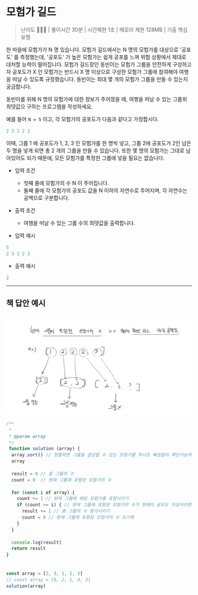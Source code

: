 # 모험가 길드

> 난이도 🧡🤍🤍 | 풀이시간 30분 | 시간제한 1초 | 메모리 제한 128MB | 기출 핵심유형

한 마을에 모험가가 N 명 있습니다. 모험가 길드에서는 N 명의 모험가를 대상으로 '공포도' 를 측정했는데, '공포도' 가 높은 모험가는 쉽게 공포를 느껴 위험 상황에서 제대로 대처할 능력이 떨어집니다. 모험가 길드장인 동빈이는 모험가 그룹을 안전하게 구성하고자 공포도가 X 인 모험가는 반드시 X 명 이상으로 구성한 모험가 그룹에 참여해야 여행을 떠날 수 있도록 규정했습니다. 동빈이는 최대 몇 개의 모험가 그룹을 만들 수 있는지 궁금합니다.

동빈이를 위해 N 명의 모험가에 대한 정보가 주어졌을 때, 여행을 떠날 수 있는 그룹위 최댓값으 구하는 프로그램을 작성하세요.

예를 들어 `N = 5` 이고, 각 모험가의 공포도가 다음과 같다고 가정합시다.

``` python
2 3 1 2 2
```

이때, 그룹 1 에 공포도가 1, 2, 3 인 모험가를 한 명씩 넣고, 그룹 2에 공포도가 2인 남은 두 명을 넣게 되면 총 2 개의 그룹을 만들 수 있습니다. 또한 몇 명의 모험가는 그대로 남아있어도 되기 때문에, 모든 모험가를 특정한 그룹에 넣을 필요는 없습니다.

* 입력 조건
  * 첫째 줄에 모험가의 수 N 이 주어집니다.
  * 둘째 줄에 각 모험가의 공포도 값을 N 이하의 자연수로 주어지며, 각 자연수는 공백으로 구분합니다.

* 출력 조건
  * 여행을 떠날 수 있는 그룹 수의 최댓값을 출력합니다.

* 입력 예시

``` python
5
2 3 1 2 2
```

* 출력 예시

``` python
2
```

-----

## 책 답안 예시

<img src="../images/solutions/220125_모험가길드.png" >

``` js
/**
 * 
 * @param array 
 */
 function solution (array) {
  array.sort() // 정렬하면 그룹을 결성할 수 있는 모험가를 하나도 빠짐없이 확인가능하다 
  array
  
  result = 0 // 총 그룹의 수
  count = 0  // 현재 그룹에 포함된 모험가의 수

  for (const i of array) {
    count += 1 // 현재 그룹에 해당 모험가를 포함시키기
    if (count >= i) { // 현재 그룹에 포함된 모험가의 수가 현재의 공포도 이상이라면, 그룹 결성
      result += 1 // 총 그룹의 수 증가시키기
      count = 0 // 현재 그룹에 포함된 모험가의 수 초기화
    }
  }

  console.log(result)
  return result
}


const array = [2, 3, 1, 2, 2]
// const array = [8, 2, 1, 4, 3]
solution(array)
```
